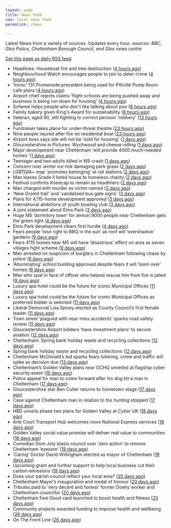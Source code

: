 ```yaml
---
layout: page
title: News Feed
seo: local news feed
permalink: /news

---
```


Latest News from a variety of sources. Updates every hour.
_sources: BBC, Glos Police, Cheltenham Borough Council, and Glos news centre_

[Get this page as daily RSS feed](/daily.rss)

<!-- news_marker starts -->
- Headlines: Houseboat fire and tree destruction ([4 hours ago](https://www.bbc.com/news/articles/cpd48px285do))
- Neighbourhood Watch encourages people to join to deter crime ([4 hours ago](https://gloucesternewscentre.co.uk/neighbourhood-watch-encourages-people-to-join-to-deter-crime/))
- ‘Ironic’ 131 Promenade precedent being used for Pittville Pump Room cafe plans ([4 hours ago](https://gloucesternewscentre.co.uk/ironic-131-promenade-precedent-being-used-for-pittville-pump-room-cafe-plans/))
- Airport chief rejects claims ‘flight schools are being pushed away and business is being run down for housing’ ([4 hours ago](https://gloucesternewscentre.co.uk/airport-chief-rejects-claims-flight-schools-are-being-pushed-away-and-business-is-being-run-down-for-housing/))
- Scheme helps people who don't like talking about poo ([8 hours ago](https://www.bbc.com/news/articles/cg711227mv2o))
- Family bakery given King's Award for sustainability ([8 hours ago](https://www.bbc.com/news/articles/crr7ezreqedo))
- Veteran, aged 90, still fighting to correct pension 'robbery' ([13 hours ago](https://www.bbc.com/news/articles/c2d5l7k3p31o))
- Fundraiser takes place for under-threat theatre ([23 hours ago](https://www.bbc.com/news/articles/c4gk0edy66yo))
- Nine people injured after fire on residential boat ([23 hours ago](https://www.bbc.com/news/articles/crr7xz5r2z9o))
- Airport boss says site will not be 'sold for housing' ([1 days ago](https://www.bbc.com/news/articles/cnv1gj0dl4eo))
- Gloucestershire in Pictures: Wychwood and cheese rolling ([1 days ago](https://www.bbc.com/news/articles/cj42qe4nqn5o))
- Major development near Cheltenham ‘will provide 4000 much-needed homes’ ([1 days ago](https://gloucesternewscentre.co.uk/major-development-near-cheltenham-will-provide-4000-much-needed-homes/))
- Teenager and two adults killed in M5 crash ([1 days ago](https://www.bbc.com/news/articles/czxy3n361pgo))
- Concern over winter ice rink damaging park grass ([2 days ago](https://www.bbc.com/news/articles/cq540604wj4o))
- LGBTQIA+ map 'promotes belonging' at rail stations ([2 days ago](https://www.bbc.com/news/articles/cy5eq6w3k34o))
- Man leaves Grade II listed house to homeless charity ([2 days ago](https://www.bbc.com/news/articles/c1deelp3dxzo))
- Festival confirms Kneecap to remain as headliners ([2 days ago](https://www.bbc.com/news/articles/clyg54e88jmo))
- Man charged with murder as victim named ([3 days ago](https://www.bbc.com/news/articles/ce80685p13no))
- 'New Gromit trail' and 'vandalised bus gate signs' ([3 days ago](https://www.bbc.com/news/articles/cpd46d4ndxdo))
- Plans for 4,115-home development approved ([3 days ago](https://www.bbc.com/news/articles/c8xgd99grk5o))
- International ambitions of youth bowling club ([3 days ago](https://www.bbc.com/news/articles/c628gye549qo))
- A joint statement about Elms Park ([3 days ago](https://www.cheltenham.gov.uk/news/article/3015/a_joint_statement_about_elms_park))
- Huge M5 ‘dormitory town’ for almost 9000 people near Cheltenham gets the green light ([4 days ago](https://gloucesternewscentre.co.uk/huge-m5-dormitory-town-for-almost-9000-people-near-cheltenham-gets-the-green-light/))
- Elms Park development clears first hurdle ([4 days ago](https://gloucesternewscentre.co.uk/elms-park-development-clears-first-hurdle/))
- Fears people ‘lose right to BBQ in the sun’ as roof will ‘overshadow’ gardens ([9 days ago](https://gloucesternewscentre.co.uk/fears-people-lose-right-to-bbq-in-the-sun-as-roof-will-overshadow-gardens/))
- Fears 4115 homes near M5 will have ‘disastrous’ effect on area as seven villages fight scheme ([9 days ago](https://gloucesternewscentre.co.uk/fears-4115-homes-near-m5-will-have-disastrous-effect-on-area-as-seven-villages-fight-scheme/))
- Man arrested on suspicion of burglary in Cheltenham following chase by police ([9 days ago](https://gloucesternewscentre.co.uk/man-arrested-on-suspicion-of-burglary-in-cheltenham-following-chase-by-police/))
- ‘Abominating’ school building approved despite fears it will ‘loom over’ homes ([9 days ago](https://gloucesternewscentre.co.uk/abominating-school-building-approved-despite-fears-it-will-loom-over-homes/))
- Man who spat in face of officer who helped rescue him from fire is jailed ([9 days ago](https://gloucesternewscentre.co.uk/man-who-spat-in-face-of-officer-who-helped-rescue-him-from-fire-is-jailed/))
- Luxury spa hotel could be the future for iconic Municipal Offices ([11 days ago](https://gloucesternewscentre.co.uk/luxury-spa-hotel-could-be-the-future-for-iconic-municipal-offices/))
- Luxury spa hotel could be the future for iconic Municipal Offices as preferred bidder is selected ([11 days ago](https://www.cheltenham.gov.uk/news/article/3014/luxury_spa_hotel_could_be_the_future_for_iconic_municipal_offices_as_preferred_bidder_is_selected))
- Liberal Democrat Lisa Spivey elected as County Council’s first female leader ([11 days ago](https://gloucesternewscentre.co.uk/liberal-democrat-lisa-spivey-elected-as-county-councils-first-female-leader/))
- Town street ‘plagued with near-miss accidents’ sparks road safety review ([11 days ago](https://gloucesternewscentre.co.uk/town-street-plagued-with-near-miss-accidents-sparks-road-safety-review/))
- Gloucestershire Airport bidders ‘have investment plans’ to secure aviation ([12 days ago](https://gloucesternewscentre.co.uk/gloucestershire-airport-bidders-have-investment-plans-to-secure-aviation/))
- Cheltenham: Spring bank holiday waste and recycling collections ([12 days ago](https://gloucesternewscentre.co.uk/cheltenham-spring-bank-holiday-waste-and-recycling-collections/))
- Spring bank holiday waste and recycling collections ([12 days ago](https://www.cheltenham.gov.uk/news/article/3013/spring_bank_holiday_waste_and_recycling_collections))
- Cheltenham McDonald’s bid sparks fears loitering, crime and traffic will spike as decision due ([13 days ago](https://gloucesternewscentre.co.uk/cheltenham-mcdonalds-bid-sparks-fears-loitering-crime-and-traffic-will-spike-as-decision-due/))
- Cheltenham’s Golden Valley plans near GCHQ unveiled at flagship cyber security event ([16 days ago](https://gloucesternewscentre.co.uk/cheltenhams-golden-valley-plans-near-gchq-unveiled-at-flagship-cyber-security-event/))
- Police appeal for man to come forward after his dog bit a man in Cheltenham ([17 days ago](https://gloucesternewscentre.co.uk/police-appeal-for-man-to-come-forward-after-his-dog-bit-a-man-in-cheltenham/))
- Gloucestershire star Ben Cutler returns to hometown stage ([17 days ago](https://gloucesternewscentre.co.uk/gloucestershire-star-ben-cutler-returns-to-hometown-stage/))
- Case against Cheltenham man in relation to fox hunting stopped ([17 days ago](https://gloucesternewscentre.co.uk/case-against-cheltenham-man-in-relation-to-fox-hunting-stopped/))
- HBD unveils phase two plans for Golden Valley at Cyber UK ([18 days ago](https://www.cheltenham.gov.uk/news/article/3012/hbd_unveils_phase_two_plans_for_golden_valley_at_cyber_uk))
- Arle Court Transport Hub welcomes more National Express services ([18 days ago](https://gloucesternewscentre.co.uk/arle-court-transport-hub-welcomes-more-national-express-services/))
- Golden Valley social value promise will deliver real value to communities ([18 days ago](https://www.cheltenham.gov.uk/news/article/3011/golden_valley_social_value_promise_will_deliver_real_value_to_communities))
- Comedian Dom Joly blasts council over ‘zero action’ to remove Cheltenham ‘eyesore’ ([19 days ago](https://gloucesternewscentre.co.uk/comedian-dom-joly-blasts-council-over-zero-action-to-remove-cheltenham-eyesore/))
- ‘Caring’ Doctor David Willingham elected as mayor of Cheltenham ([19 days ago](https://gloucesternewscentre.co.uk/caring-doctor-david-willingham-elected-as-mayor-of-cheltenham/))
- Upcoming grant and further support to help local business cut their carbon emissions ([19 days ago](https://www.cheltenham.gov.uk/news/article/3010/upcoming_grant_and_further_support_to_help_local_business_cut_their_carbon_emissions))
- Does your parish council reflect your local area? ([20 days ago](https://www.cheltenham.gov.uk/news/article/3009/does_your_parish_council_reflect_your_local_area))
- Cheltenham Mayor’s inauguration and medal of honour ([20 days ago](https://www.cheltenham.gov.uk/news/article/3008/cheltenham_mayors_inauguration_and_medal_of_honour))
- Tributes paid to ‘very decent and honest’ former Dowty worker and Cheltenham councillor ([20 days ago](https://gloucesternewscentre.co.uk/tributes-paid-to-very-decent-and-honest-former-dowty-worker-and-cheltenham-councillor/))
- Cheltenham Feel Good card launched to boost health and fitness ([25 days ago](https://www.cheltenham.gov.uk/news/article/3007/cheltenham_feel_good_card_launched_to_boost_health_and_fitness))
- Community projects awarded funding to improve health and wellbeing ([26 days ago](https://www.cheltenham.gov.uk/news/article/3006/community_projects_awarded_funding_to_improve_health_and_wellbeing))
- On The Front Line ([26 days ago](https://www.bbc.co.uk/iplayer/episode/m002bzh5))

<!-- news_marker ends -->

